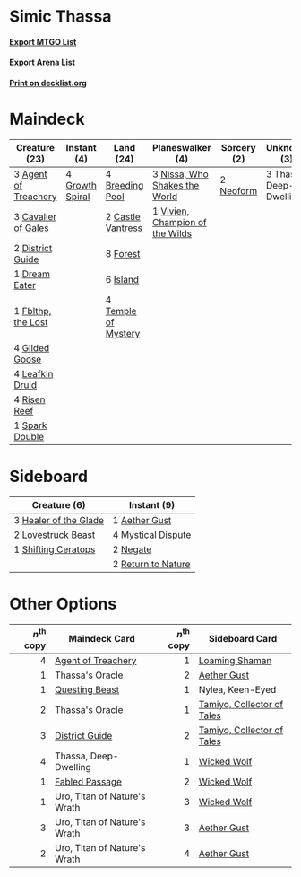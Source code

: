 # Simic Thassa

#### [Export MTGO List](../collection/Simic%20Thassa/Simic%20Thassa.txt)
#### [Export Arena List](../collection/Simic%20Thassa/Simic%20Thassa_arena.txt)
#### [Print on decklist.org](http://decklist.org/?deckmain=3%09Agent%20of%20Treachery%0A4%09Breeding%20Pool%0A2%09Castle%20Vantress%0A3%09Cavalier%20of%20Gales%0A2%09District%20Guide%0A1%09Dream%20Eater%0A1%09Fblthp,%20the%20Lost%0A8%09Forest%0A4%09Gilded%20Goose%0A4%09Growth%20Spiral%0A6%09Island%0A4%09Leafkin%20Druid%0A2%09Neoform%0A3%09Nissa,%20Who%20Shakes%20the%20World%0A4%09Risen%20Reef%0A1%09Spark%20Double%0A4%09Temple%20of%20Mystery%0A3%09Thassa,%20Deep-Dwelling%0A1%09Vivien,%20Champion%20of%20the%20Wilds&deckside=1%09Aether%20Gust%0A3%09Healer%20of%20the%20Glade%0A2%09Lovestruck%20Beast%0A4%09Mystical%20Dispute%0A2%09Negate%0A2%09Return%20to%20Nature%0A1%09Shifting%20Ceratops)
# Maindeck

|                                         Creature (23)                                         |                                       Instant (4)                                        |                                          Land (24)                                           |                                             Planeswalker (4)                                             |                                    Sorcery (2)                                     |      Unknown (3)      |
|-----------------------------------------------------------------------------------------------|------------------------------------------------------------------------------------------|----------------------------------------------------------------------------------------------|----------------------------------------------------------------------------------------------------------|------------------------------------------------------------------------------------|-----------------------|
|3 [Agent of Treachery](http://gatherer.wizards.com/Pages/Card/Details.aspx?multiverseid=466797)|4 [Growth Spiral](http://gatherer.wizards.com/Pages/Card/Details.aspx?multiverseid=457322)|4 [Breeding Pool](http://gatherer.wizards.com/Pages/Card/Details.aspx?multiverseid=97088)     |3 [Nissa, Who Shakes the World](http://gatherer.wizards.com/Pages/Card/Details.aspx?multiverseid=461096)  |2 [Neoform](http://gatherer.wizards.com/Pages/Card/Details.aspx?multiverseid=461133)|3 Thassa, Deep-Dwelling|
|3 [Cavalier of Gales](http://gatherer.wizards.com/Pages/Card/Details.aspx?multiverseid=466806) |                                                                                          |2 [Castle Vantress](http://gatherer.wizards.com/Pages/Card/Details.aspx?multiverseid=473204)  |1 [Vivien, Champion of the Wilds](http://gatherer.wizards.com/Pages/Card/Details.aspx?multiverseid=461107)|                                                                                    |                       |
|2 [District Guide](http://gatherer.wizards.com/Pages/Card/Details.aspx?multiverseid=452878)    |                                                                                          |8 [Forest](http://gatherer.wizards.com/Pages/Card/Details.aspx?multiverseid=439860)           |                                                                                                          |                                                                                    |                       |
|1 [Dream Eater](http://gatherer.wizards.com/Pages/Card/Details.aspx?multiverseid=452788)       |                                                                                          |6 [Island](http://gatherer.wizards.com/Pages/Card/Details.aspx?multiverseid=439857)           |                                                                                                          |                                                                                    |                       |
|1 [Fblthp, the Lost](http://gatherer.wizards.com/Pages/Card/Details.aspx?multiverseid=460977)  |                                                                                          |4 [Temple of Mystery](http://gatherer.wizards.com/Pages/Card/Details.aspx?multiverseid=373571)|                                                                                                          |                                                                                    |                       |
|4 [Gilded Goose](http://gatherer.wizards.com/Pages/Card/Details.aspx?multiverseid=473122)      |                                                                                          |                                                                                              |                                                                                                          |                                                                                    |                       |
|4 [Leafkin Druid](http://gatherer.wizards.com/Pages/Card/Details.aspx?multiverseid=466932)     |                                                                                          |                                                                                              |                                                                                                          |                                                                                    |                       |
|4 [Risen Reef](http://gatherer.wizards.com/Pages/Card/Details.aspx?multiverseid=466971)        |                                                                                          |                                                                                              |                                                                                                          |                                                                                    |                       |
|1 [Spark Double](http://gatherer.wizards.com/Pages/Card/Details.aspx?multiverseid=460995)      |                                                                                          |                                                                                              |                                                                                                          |                                                                                    |                       |


# Sideboard

|                                          Creature (6)                                          |                                         Instant (9)                                         |
|------------------------------------------------------------------------------------------------|---------------------------------------------------------------------------------------------|
|3 [Healer of the Glade](http://gatherer.wizards.com/Pages/Card/Details.aspx?multiverseid=466930)|1 [Aether Gust](http://gatherer.wizards.com/Pages/Card/Details.aspx?multiverseid=466796)     |
|2 [Lovestruck Beast](http://gatherer.wizards.com/Pages/Card/Details.aspx?multiverseid=473127)   |4 [Mystical Dispute](http://gatherer.wizards.com/Pages/Card/Details.aspx?multiverseid=473020)|
|1 [Shifting Ceratops](http://gatherer.wizards.com/Pages/Card/Details.aspx?multiverseid=466948)  |2 [Negate](http://gatherer.wizards.com/Pages/Card/Details.aspx?multiverseid=423707)          |
|                                                                                                |2 [Return to Nature](http://gatherer.wizards.com/Pages/Card/Details.aspx?multiverseid=461102)|


# Other Options

|*n*<sup>th</sup> copy|                                        Maindeck Card                                        |*n*<sup>th</sup> copy|                                           Sideboard Card                                            |
|--------------------:|---------------------------------------------------------------------------------------------|--------------------:|-----------------------------------------------------------------------------------------------------|
|                    4|[Agent of Treachery](http://gatherer.wizards.com/Pages/Card/Details.aspx?multiverseid=466797)|                    1|[Loaming Shaman](http://gatherer.wizards.com/Pages/Card/Details.aspx?multiverseid=405286)            |
|                    1|Thassa's Oracle                                                                              |                    2|[Aether Gust](http://gatherer.wizards.com/Pages/Card/Details.aspx?multiverseid=466796)               |
|                    1|[Questing Beast](http://gatherer.wizards.com/Pages/Card/Details.aspx?multiverseid=473133)    |                    1|Nylea, Keen-Eyed                                                                                     |
|                    2|Thassa's Oracle                                                                              |                    1|[Tamiyo, Collector of Tales](http://gatherer.wizards.com/Pages/Card/Details.aspx?multiverseid=461147)|
|                    3|[District Guide](http://gatherer.wizards.com/Pages/Card/Details.aspx?multiverseid=452878)    |                    2|[Tamiyo, Collector of Tales](http://gatherer.wizards.com/Pages/Card/Details.aspx?multiverseid=461147)|
|                    4|Thassa, Deep-Dwelling                                                                        |                    1|[Wicked Wolf](http://gatherer.wizards.com/Pages/Card/Details.aspx?multiverseid=473143)               |
|                    1|[Fabled Passage](http://gatherer.wizards.com/Pages/Card/Details.aspx?multiverseid=473206)    |                    2|[Wicked Wolf](http://gatherer.wizards.com/Pages/Card/Details.aspx?multiverseid=473143)               |
|                    1|Uro, Titan of Nature's Wrath                                                                 |                    3|[Wicked Wolf](http://gatherer.wizards.com/Pages/Card/Details.aspx?multiverseid=473143)               |
|                    3|Uro, Titan of Nature's Wrath                                                                 |                    3|[Aether Gust](http://gatherer.wizards.com/Pages/Card/Details.aspx?multiverseid=466796)               |
|                    2|Uro, Titan of Nature's Wrath                                                                 |                    4|[Aether Gust](http://gatherer.wizards.com/Pages/Card/Details.aspx?multiverseid=466796)               |

